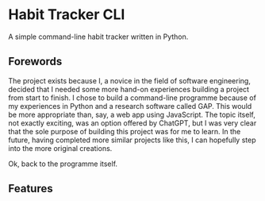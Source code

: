 # Habit Tracker CLI
A simple command-line habit tracker written in Python.

## Forewords
The project exists because I, a novice in the field of software engineering, decided that I needed some more hand-on experiences building a project from start to finish. I chose to build a command-line programme because of my experiences in Python and a research software called GAP. This would be more appropriate than, say, a web app using JavaScript. The topic itself, not exactly exciting, was an option offered by ChatGPT, but I was very clear that the sole purpose of building this project was for me to learn. In the future, having completed more similar projects like this, I can hopefully step into the more original creations.

Ok, back to the programme itself.

## Features

